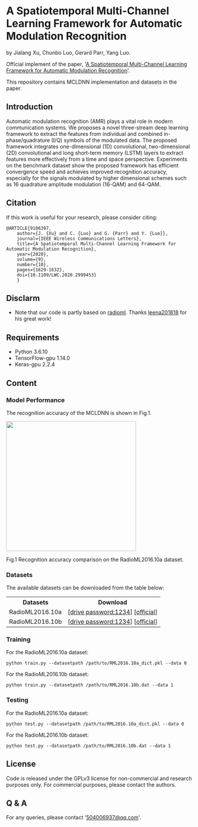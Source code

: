 # A Spatiotemporal Multi-Channel Learning Framework for Automatic Modulation Recognition
by Jialang Xu, Chunbo Luo, Gerard Parr, Yang Luo.

Official implement of the paper, '[A Spatiotemporal Multi-Channel Learning Framework for Automatic Modulation Recognition](https://ieeexplore.ieee.org/document/9106397)'.

This repository contains MCLDNN implementation and datasets in the paper.

## Introduction
Automatic modulation recognition (AMR) plays a vital role in modern communication systems. We proposes a novel three-stream deep learning framework to extract the features from individual and combined in-phase/quadrature (I/Q) symbols of the modulated data. The proposed framework integrates one-dimensional (1D) convolutional, two-dimensional (2D) convolutional and long short-term memory (LSTM) layers to extract features more effectively from a time and space perspective. Experiments on the benchmark dataset show the proposed framework has efficient convergence speed and achieves improved recognition accuracy, especially for the signals modulated by higher dimensional schemes such as 16 quadrature amplitude modulation (16-QAM) and 64-QAM.

## Citation
If this work is useful for your research, please consider citing:
```
@ARTICLE{9106397,
	author={J. {Xu} and C. {Luo} and G. {Parr} and Y. {Luo}},
	journal={IEEE Wireless Communications Letters}, 
	title={A Spatiotemporal Multi-Channel Learning Framework for Automatic Modulation Recognition}, 
	year={2020},
	volume={9},
	number={10},
	pages={1629-1632},
	doi={10.1109/LWC.2020.2999453}
	}
```

## Disclarm
- Note that our code is partly based on [radioml](https://github.com/leena201818/radioml). Thanks [leena201818](https://github.com/leena201818) for his great work!

## Requirements
- Python 3.6.10
- TensorFlow-gpu 1.14.0
- Keras-gpu 2.2.4

## Content
### Model Performance
The recognition accuracy of the MCLDNN is shown in Fig.1. 

<img src="https://github.com/wzjialang/MCLDNN/blob/master/figure/Acc.png" height="350"/>

Fig.1 Recognition accuracy comparison on the RadioML2016.10a dataset.
### Datasets
The available datasets can be downloaded from the table below:
<table>
	<tr>
	    <th>Datasets</th>
	    <th>Download</th>
	</tr>
    <tr>
	    <td>RadioML2016.10a</td>
        <td>[<a href="https://pan.baidu.com/s/1VE2w7of0FW__EgMm3RreoA" target="_blank">drive password:1234</a>] [<a href="https://www.deepsig.ai/datasets" target="_blank">official</a>] </td>
	</tr>
	    <td>RadioML2016.10b</td>
        <td>[<a href="https://pan.baidu.com/s/1VE2w7of0FW__EgMm3RreoA" target="_blank">drive password:1234</a>] [<a href="https://www.deepsig.ai/datasets" target="_blank">official</a>]</td>
    </tr>
</table> 


### Training
For the RadioML2016.10a dataset:
```
python train.py --datasetpath /path/to/RML2016.10a_dict.pkl --data 0
```

For the RadioML2016.10b dataset:
```
python train.py --datasetpath /path/to/RML2016.10b.dat --data 1
```

### Testing
For the RadioML2016.10a dataset:
```
python test.py --datasetpath /path/to/RML2016.10a_dict.pkl --data 0
```

For the RadioML2016.10b dataset:
```
python test.py --datasetpath /path/to/RML2016.10b.dat --data 1
```


## License
Code is released under the GPLv3 license for non-commercial and research purposes only. For commercial purposes, please contact the authors.


## Q & A
For any queries, please contact '504006937@qq.com'.
